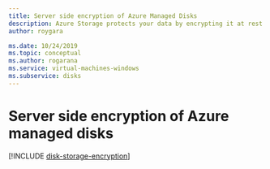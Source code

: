 ```yaml
---
title: Server side encryption of Azure Managed Disks
description: Azure Storage protects your data by encrypting it at rest before persisting it to Storage clusters. You can rely on Microsoft-managed keys for the encryption of your managed disks, or you can use customer-managed keys to manage encryption with your own keys.
author: roygara

ms.date: 10/24/2019
ms.topic: conceptual
ms.author: rogarana
ms.service: virtual-machines-windows
ms.subservice: disks
---
```


# Server side encryption of Azure managed disks

[!INCLUDE [disk-storage-encryption](../../../includes/disk-storage-encryption.md)]